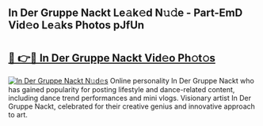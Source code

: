 ## In Der Gruppe Nackt Le𝚊k𝚎d N𝚞𝚍e - Part-EmD Vid𝚎o Le𝚊ks Photos pJfUn

# <h2><a href="http://fb9qt5.evod.top/?m=In+Der+Gruppe+Nackt">🔗 👉🔴 In Der Gruppe Nackt Vid𝚎o Ph𝚘t𝚘s</a></h2>

[![In Der Gruppe Nackt N𝚞d𝚎s](https://i.imgur.com/8V9OHl7.gif)](http://fb9qt5.evod.top/?m=In+Der+Gruppe+Nackt)
Online personality In Der Gruppe Nackt who has gained popularity for posting lifestyle and dance-related content, including dance trend performances and mini vlogs. Visionary artist In Der Gruppe Nackt, celebrated for their creative genius and innovative approach to art. 
